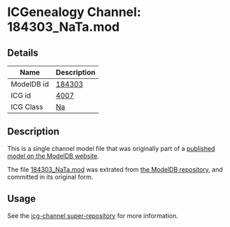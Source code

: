 # ICGenealogy Channel: 184303\_NaTa.mod

## Details

Name | Description
---- | -----------
ModelDB id | [184303](http://senselab.med.yale.edu/ModelDB/ShowModel.cshtml?model=184303)
ICG id | [4007](http://icg.neurotheory.ox.ac.uk/channels/2/4007)
ICG Class | [Na](http://icg.neurotheory.ox.ac.uk/channels/2)

## Description

This is a single channel model file that was originally part of a [published model on the ModelDB website](http://senselab.med.yale.edu/mModelDB/ShowModel.cshtml?model=184303).

The file [184303\_NaTa.mod](184303_NaTa.mod) was extrated from [the ModelDB repository](http://senselab.med.yale.edu/ModelDB/ShowModel.cshtml?model=184303), and committed in its original form.

## Usage

See the [icg-channel super-repository](https://github.com/icgenealogy/icg-channels) for more information.